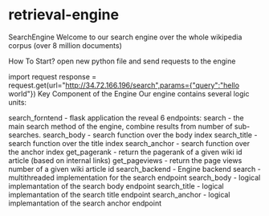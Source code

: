 # retrieval-engine


SearchEngine
Welcome to our search engine over the whole wikipedia corpus (over 8 million documents)

How To Start? open new python file and send requests to the engine

import request
response = request.get(url="http://34.72.166.196/search",params={"query":"hello world"})
Key Component of the Engine
Our engine contains several logic units:

search_forntend - flask application the reveal 6 endpoints:
search - the main search method of the engine, combine results from number of sub-searches.
search_body - search function over the body index
search_title - search function over the title index
search_anchor - search function over the anchor index
get_pagerank - return the pagerank of a given wiki id article (based on internal links)
get_pageviews - return the page views number of a given wiki article id
search_backend - Engine backend
search - multithreaded implementation for the search endpoint
search_body - logical implemantation of the search body endpoint
search_title - logical implemantation of the search title endpoint
search_anchor - logical implemantation of the search anchor endpoint
